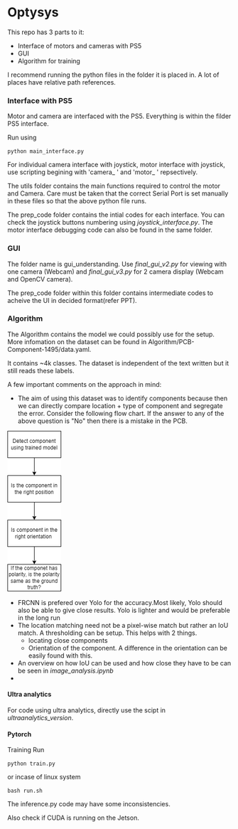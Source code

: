 # Optysys

This repo has 3 parts to it:
  - Interface of motors and cameras with PS5
  - GUI
  - Algorithm for training
  
I recommend running the python files in the folder it is placed in. A lot of places have relative path references. 






### Interface with PS5
Motor and camera are interfaced with the PS5. 
Everything is within the filder PS5 interface.

Run using
```
python main_interface.py
```

For individual camera interface with joystick, motor interface with joystick, use scripting begining with 'camera_ ' and 'motor_ ' repsectively. 


The utils folder contains the main functions required to control the motor and Camera. Care must be taken that the correct Serial Port is set manually in these files so that the above python file runs. 


The prep_code folder contains the intial codes for each interface. You can check the joystick buttons numbering using *joystick_interface.py*. The motor interface debugging code can also be found in the same folder. 


### GUI 
The folder name is gui_understanding. 
Use _final_gui_v2.py_ for viewing with one camera (Webcam) and _final_gui_v3.py_ for 2 camera display (Webcam and OpenCV camera). 

The prep_code folder within this folder contains intermediate codes to acheive the UI in decided format(refer PPT). 


### Algorithm
The Algorithm contains the model we could possibly use for the setup. 
More infomation on the dataset can be found in Algorithm/PCB-Component-1495/data.yaml. 

It contains ~4k classes. The dataset is independent of the text written but it still reads these labels. 

A few important comments on the approach in mind: 
- The aim of using this dataset was to identify components because then we can directly compare location + type of component and segregate the error. Consider the following flow chart. If the answer to any of the above question is "No" then there is a mistake in the PCB. 
  
![Flow chart for error detection](error_detection_flow.drawio.png)
-  FRCNN is prefered over Yolo for the accuracy.Most likely, Yolo should also be able to give close results. Yolo is lighter and would be preferable in the long run 
-  The location matching need not be a pixel-wise match but rather an IoU match. A thresholding can be setup. This helps with 2 things. 
   -  locating close components 
   -  Orientation of the component. A difference in the orientation can be easily found with this. 
-  An overview on how IoU can be used and how close they have to be can be seen in *image_analysis.ipynb*
- 

#### Ultra analytics
For code using ultra analytics, directly use the scipt in *ultraanalytics_version*. 

#### Pytorch
Training
Run 
```
python train.py
```
or incase of linux system 

```
bash run.sh
```

The inference.py code may have some inconsistencies. 

Also check if CUDA is running on the Jetson. 

